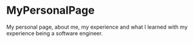 # MyPersonalPage
My personal page, about me, my experience and what I learned with my experience being a software engineer.
